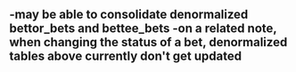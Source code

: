 -may be able to consolidate denormalized bettor_bets and bettee_bets
-on a related note, when changing the status of a bet, denormalized tables above currently don't get updated
-
